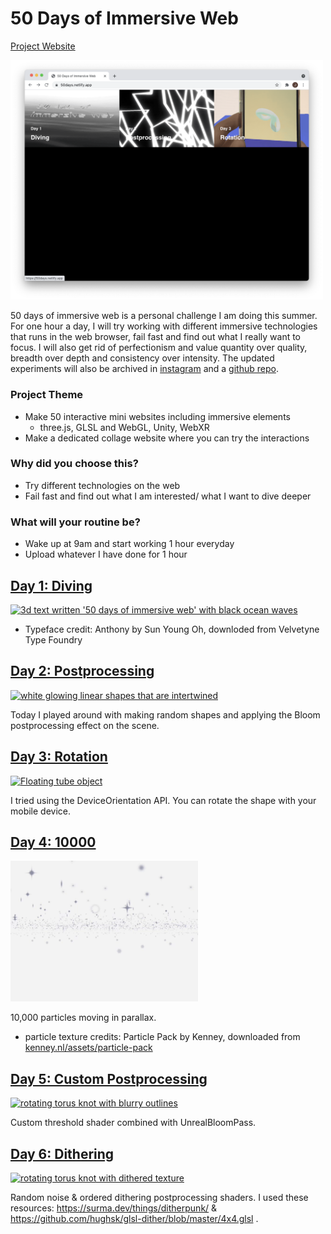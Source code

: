 # 50 Days of Immersive Web

[Project Website](https://50days.netlify.app/)

<a href="https://50days.netlify.app/">
    <img src="./public/assets/website.png" alt="Screen capture of the project gallery website" width="500" height="auto">
</a>

50 days of immersive web is a personal challenge I am doing this summer. 
For one hour a day, I will try working with different immersive technologies that runs in the web browser, fail fast and find out what I really want to focus. 
I will also get rid of perfectionism and value quantity over quality, breadth over depth and consistency over intensity. 
The updated experiments will also be archived in [instagram](https://www.instagram.com/jeeyoonhyun/) and a [github repo](https://github.com/jeeyoonhyun/ImmersiveWeb).

### Project Theme
- Make 50 interactive mini websites including immersive elements
    - three.js, GLSL and WebGL, Unity, WebXR
- Make a dedicated collage website where you can try the interactions
### Why did you choose this?
- Try different technologies on the web
- Fail fast and find out what I am interested/ what I want to dive deeper
### What will your routine be?
- Wake up at 9am and start working 1 hour everyday
- Upload whatever I have done for 1 hour

## [Day 1: Diving](https://50days.netlify.app/day1)
<a href="https://50days.netlify.app/day1">
<img src="./public/assets/day1/day1.gif" alt="3d text written '50 days of immersive web' with black ocean waves" width="300" height="auto">
</a>

* Typeface credit: Anthony by Sun Young Oh, downloded from Velvetyne Type Foundry

## [Day 2: Postprocessing](https://50days.netlify.app/day2)
<a href="https://50days.netlify.app/day2">
<img src="./public/assets/day2/day2.gif" alt="white glowing linear shapes that are intertwined" width="300" height="auto">
</a>

Today I played around with making random shapes and applying the Bloom postprocessing effect on the scene.

## [Day 3: Rotation](https://50days.netlify.app/day3)
<a href="https://50days.netlify.app/day3">
<img src="./public/assets/day3/day3.gif" alt="Floating tube object" width="300" height="auto">
</a>

I tried using the DeviceOrientation API. You can rotate the shape with your mobile device.

## [Day 4: 10000](https://50days.netlify.app/day4)
<a href="https://50days.netlify.app/day4">
<img src="./public/assets/day4/day4.gif" alt="10000 particles floating around" width="300" height="auto">
</a>

10,000 particles moving in parallax.

* particle texture credits: Particle Pack by Kenney, downloaded from [kenney.nl/assets/particle-pack](kenney.nl/assets/particle-pack)

## [Day 5: Custom Postprocessing](https://50days.netlify.app/day5)
<a href="https://50days.netlify.app/day5">
<img src="./public/assets/day5/day5.gif" alt="rotating torus knot with blurry outlines" width="300" height="auto">
</a>

Custom threshold shader combined with UnrealBloomPass.

## [Day 6: Dithering](https://50days.netlify.app/day6)
<a href="https://50days.netlify.app/day6">
<img src="./public/assets/day6/day6.gif" alt="rotating torus knot with dithered texture" width="300" height="auto">
</a>

Random noise & ordered dithering postprocessing shaders.
I used these resources: https://surma.dev/things/ditherpunk/ & https://github.com/hughsk/glsl-dither/blob/master/4x4.glsl .